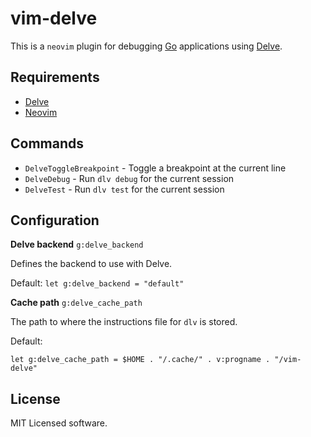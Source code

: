 vim-delve
=========

This is a `neovim` plugin for debugging [Go](https://golang.org) applications
using [Delve](https://github.com/derekparker/delve).

Requirements
------------

- [Delve](https://github.com/derekparker/delve)
- [Neovim](https://neovim.io)

Commands
--------

- `DelveToggleBreakpoint` - Toggle a breakpoint at the current line
- `DelveDebug` - Run `dlv debug` for the current session
- `DelveTest` - Run `dlv test` for the current session

Configuration
-------------

**Delve backend** `g:delve_backend`

Defines the backend to use with Delve.

Default: `let g:delve_backend = "default"`

**Cache path** `g:delve_cache_path`

The path to where the instructions file for `dlv` is stored.

Default:

`let g:delve_cache_path = $HOME . "/.cache/" . v:progname . "/vim-delve"`


License
-------

MIT Licensed software.
